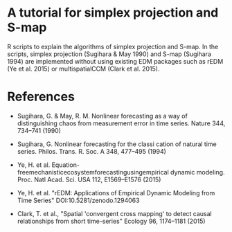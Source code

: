 # A tutorial for simplex projection and S-map
R scripts to explain the algorithms of simplex projection and S-map.
In the scripts, simplex projection (Sugihara & May 1990) and S-map (Sugihara 1994) are implemented without using existing EDM packages such as rEDM (Ye et al. 2015) or multispatialCCM (Clark et al. 2015).

# References
- Sugihara, G. & May, R. M. Nonlinear forecasting as a way of distinguishing chaos from measurement error in time series. Nature 344, 734–741 (1990)

- Sugihara, G. Nonlinear forecasting for the classi cation of natural time series. Philos. Trans. R. Soc. A 348, 477–495 (1994)

- Ye, H. et al. Equation-freemechanisticecosystemforecastingusingempirical dynamic modeling. Proc. Natl Acad. Sci. USA 112, E1569–E1576 (2015)

- Ye, H. et al. "rEDM: Applications of Empirical Dynamic Modeling from Time Series" DOI:10.5281/zenodo.1294063

- Clark, T. et al., "Spatial 'convergent cross mapping' to detect causal relationships from short time-series" Ecology 96, 1174–1181 (2015)
